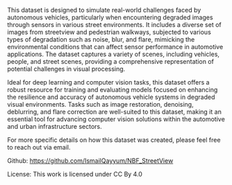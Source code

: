 
This dataset is designed to simulate real-world challenges faced by autonomous vehicles, particularly when encountering degraded images through sensors in various street environments. It includes a diverse set of images from streetview and pedestrian walkways, subjected to various types of degradation such as noise, blur, and flare, mimicking the environmental conditions that can affect sensor performance in automotive applications. The dataset captures a variety of scenes, including vehicles, people, and street scenes, providing a comprehensive representation of potential challenges in visual processing.

Ideal for deep learning and computer vision tasks, this dataset offers a robust resource for training and evaluating models focused on enhancing the resilience and accuracy of autonomous vehicle systems in degraded visual environments. Tasks such as image restoration, denoising, deblurring, and flare correction are well-suited to this dataset, making it an essential tool for advancing computer vision solutions within the automotive and urban infrastructure sectors.

For more specific details on how this dataset was created, please feel free to reach out via email. 

Github: https://github.com/IsmailQayyum/NBF_StreetView

License:
This work is licensed under CC By 4.0
